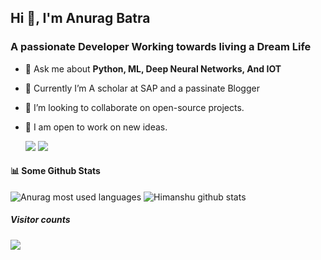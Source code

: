 ## Hi 👋, I'm Anurag Batra

### A passionate Developer Working towards living a Dream Life

- 💬 Ask me about <b>Python, ML, Deep Neural Networks, And IOT</b>

- 🌱  Currently I’m A scholar at SAP and a passinate Blogger

- 👯  I’m looking to collaborate on open-source projects.

- 💫  I am open to work on new ideas.

  <a href="https://www.linkedin.com/in/anuragbatra1999"><img src="https://img.shields.io/badge/linkedin-%230077B5.svg?&style=for-the-badge&logo=linkedin&logoColor=white" /></a>
  <a href="https://www.instagram.com/its.anurag.batra/"><img src="https://img.shields.io/badge/instagram-%23E4405F.svg?&style=for-the-badge&logo=instagram&logoColor=white" /></a>

#### 📊 Some Github Stats

![Anurag most used languages](https://github-readme-stats.vercel.app/api/top-langs/?username=DevelopedByAnurag&theme=vue) ![Himanshu github stats](https://github-readme-stats.wasabeef.vercel.app/api?username=DevelopedByAnurag&show_icons=true&line_height=21&show_icons=true&theme=vue)


##### Visitor counts

<img src="https://profile-counter.glitch.me/DevelopedByAnurag/count.svg" />
